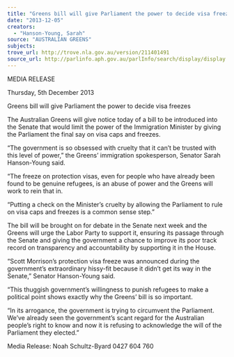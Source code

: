 ```yaml
---
title: "Greens bill will give Parliament the power to decide visa freezes"
date: "2013-12-05"
creators:
  - "Hanson-Young, Sarah"
source: "AUSTRALIAN GREENS"
subjects:
trove_url: http://trove.nla.gov.au/version/211401491
source_url: http://parlinfo.aph.gov.au/parlInfo/search/display/display.w3p;query=Id%3A%22media/pressrel/2880402%22
---
```


 MEDIA RELEASE   

 Thursday, 5th December 2013   

 Greens bill will give Parliament the power to  decide visa freezes   

 The Australian Greens will give notice today of a bill to be introduced into the Senate that would  limit the power of the Immigration Minister by giving the Parliament the final say on visa caps and  freezes.   

 “The government is so obsessed with cruelty that it can’t be trusted with this level of power,” the  Greens’ immigration spokesperson, Senator Sarah Hanson-Young said.   

 “The freeze on protection visas, even for people who have already been found to be genuine  refugees, is an abuse of power and the Greens will work to rein that in.   

 “Putting a check on the Minister’s cruelty by allowing the Parliament to rule on visa caps and freezes  is a common sense step.”   

 The bill will be brought on for debate in the Senate next week and the Greens will urge the Labor  Party to support it, ensuring its passage through the Senate and giving the government a chance to  improve its poor track record on transparency and accountability by supporting it in the House.   

 “Scott Morrison’s protection visa freeze was announced during the government’s extraordinary  hissy-fit because it didn’t get its way in the Senate,” Senator Hanson-Young said.   

 “This thuggish government’s willingness to punish refugees to make a political point shows exactly  why the Greens’ bill is so important.   

 “In its arrogance, the government is trying to circumvent the Parliament. We’ve already seen the  government’s scant regard for the Australian people’s right to know and now it is refusing to  acknowledge the will of the Parliament they elected.”   

 

 Media Release: Noah Schultz-Byard 0427 604 760   

